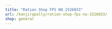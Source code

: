 ```yaml
---
title: "Ration Shop FPS NO.1526033"
url: /kanjirapally/ration-shop-fps-no-1526033/
shop: general
---
```

